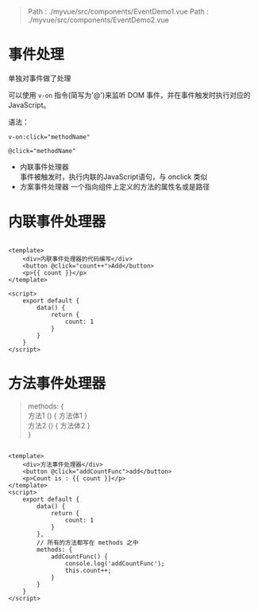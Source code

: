 > Path : ./myvue/src/components/EventDemo1.vue
> Path : ./myvue/src/components/EventDemo2.vue

# 事件处理

单独对事件做了处理

可以使用 `v-on` 指令(简写为'@')来监听 DOM 事件，并在事件触发时执行对应的JavaScript。

语法：

`v-on:click="methodName"`

`@click="methodName"`

* 内联事件处理器<br>
  事件被触发时，执行内联的JavaScript语句，与 onclick 类似
* 方案事件处理器
  一个指向组件上定义的方法的属性名或是路径

# 内联事件处理器

```vue

<template>
    <div>内联事件处理器的代码编写</div>
    <button @click="count++">Add</button>
    <p>{{ count }}</p>
</template>

<script>
    export default {
        data() {
            return {
                count: 1
            }
        }
    }
</script>
```

# 方法事件处理器

> methods: {<br>
> 方法1 () { 方法体1 }<br>
> 方法2 () { 方法体2 }<br>
> }

```vue

<template>
    <div>方法事件处理器</div>
    <button @click="addCountFunc">add</button>
    <p>Count is : {{ count }}</p>
</template>
<script>
    export default {
        data() {
            return {
                count: 1
            }
        },
        // 所有的方法都写在 methods 之中
        methods: {
            addCountFunc() {
                console.log('addCountFunc');
                this.count++;
            }
        }
    }
</script>
```
